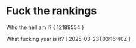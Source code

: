 # Fuck the rankings

Who the hell am I?
{ 12189554 }

What fucking year is it?
[ 2025-03-23T03:16:40Z ]
